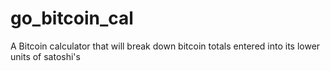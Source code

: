 # go_bitcoin_cal
A Bitcoin calculator that will break down bitcoin totals
entered into its lower units of satoshi's  
